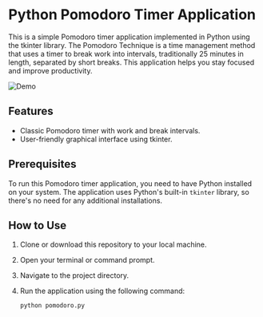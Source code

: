 # Python Pomodoro Timer Application

This is a simple Pomodoro timer application implemented in Python using the tkinter library. The Pomodoro Technique is a time management method that uses a timer to break work into intervals, traditionally 25 minutes in length, separated by short breaks. This application helps you stay focused and improve productivity.

![Demo](./pomodoro%20gif.gif)

## Features

- Classic Pomodoro timer with work and break intervals.
- User-friendly graphical interface using tkinter.

## Prerequisites

To run this Pomodoro timer application, you need to have Python installed on your system. The application uses Python's built-in `tkinter` library, so there's no need for any additional installations.

## How to Use

1. Clone or download this repository to your local machine.
2. Open your terminal or command prompt.
3. Navigate to the project directory.
4. Run the application using the following command:

   ```bash
   python pomodoro.py
